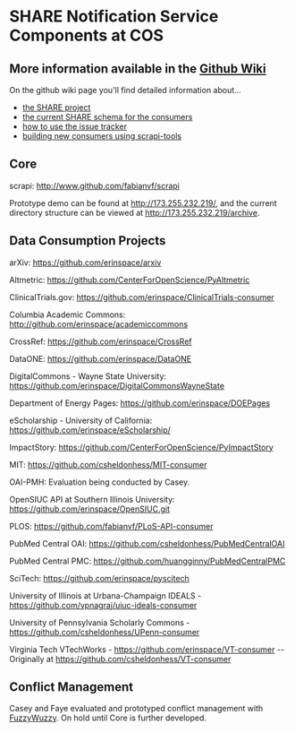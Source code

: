 SHARE Notification Service Components at COS
=====

More information available in the [Github Wiki](https://github.com/CenterForOpenScience/SHARE/wiki)
-----

On the github wiki page you'll find detailed information about...
* [the SHARE project](https://github.com/CenterForOpenScience/SHARE/wiki)
* [the current SHARE schema for the consumers](https://github.com/CenterForOpenScience/SHARE/wiki/Current-SHARE-schema)
* [how to use the issue tracker](https://github.com/CenterForOpenScience/SHARE/wiki/Using-the-Issue-Tracker)
* [building new consumers using scrapi-tools](https://github.com/CenterForOpenScience/SHARE/wiki/Creating-a-consumer-using-scrapi-tools)

Core
-----

scrapi: http://www.github.com/fabianvf/scrapi

Prototype demo can be found at http://173.255.232.219/, and the current directory structure can be viewed at http://173.255.232.219/archive.

Data Consumption Projects
-----

arXiv: https://github.com/erinspace/arxiv

Altmetric: https://github.com/CenterForOpenScience/PyAltmetric

ClinicalTrials.gov: https://github.com/erinspace/ClinicalTrials-consumer

Columbia Academic Commons: http://github.com/erinspace/academiccommons

CrossRef: https://github.com/erinspace/CrossRef

DataONE: https://github.com/erinspace/DataONE

DigitalCommons - Wayne State University: https://github.com/erinspace/DigitalCommonsWayneState

Department of Energy Pages: https://github.com/erinspace/DOEPages

eScholarship - University of California: https://github.com/erinspace/eScholarship/

ImpactStory: https://github.com/CenterForOpenScience/PyImpactStory

MIT: https://github.com/csheldonhess/MIT-consumer

OAI-PMH: Evaluation being conducted by Casey.

OpenSIUC API at Southern Illinois University: https://github.com/erinspace/OpenSIUC.git

PLOS: https://github.com/fabianvf/PLoS-API-consumer

PubMed Central OAI: https://github.com/csheldonhess/PubMedCentralOAI

PubMed Central PMC: https://github.com/huangginny/PubMedCentralPMC

SciTech: https://github.com/erinspace/pyscitech

University of Illinois at Urbana-Champaign IDEALS - https://github.com/vpnagraj/uiuc-ideals-consumer

University of Pennsylvania Scholarly Commons - https://github.com/csheldonhess/UPenn-consumer

Virginia Tech VTechWorks - https://github.com/erinspace/VT-consumer -- Originally at https://github.com/csheldonhess/VT-consumer



Conflict Management
-----

Casey and Faye evaluated and prototyped conflict management with [FuzzyWuzzy](https://github.com/seatgeek/fuzzywuzzy). On hold until Core is further developed.

